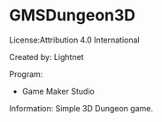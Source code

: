 # GMSDungeon3D

License:Attribution 4.0 International 

Created by: Lightnet

Program: 
 * Game Maker Studio

Information: Simple 3D Dungeon game.
